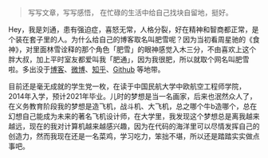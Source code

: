 > 写写文章，写写感悟，
> 在忙碌的生活中给自己找块自留地，挺好。

Hey，我是刘通，患有强迫症，喜怒无常，人格分裂，好在精神和智商都正常，是个装在套子里的人。为什么给自己的博客取名叫肥雪呢？因为当初看周星驰的《食神》，对里面林雪诠释的那个角色「肥雪」的眼神感觉入木三分，不由喜欢上这个胖大叔，加上平时室友都爱叫我「肥通」，因为我很肥，所以就取个网名叫肥雪啦。多出没于[博客](https://EthanTongLIU.me)、[微博](https://weibo.com/u/5553584432?is_all=1)、[知乎](https://www.zhihu.com/people/liu-tong-35-97/activities)、[Github](http://github.com/EthanTongLIU) 等地带。

目前还是毫无成就的学生党一枚，在读于中国民航大学中欧航空工程师学院，2014年入学，预计2021年毕业。儿时的梦想是当一名画家，后来也泯然众人了，在义务教育阶段我的梦想是造飞机，战斗机、大飞机，总之哪个牛b造哪个，总在幻想自己能成为未来的著名飞机设计师，在大学里，我发现这个梦想总是离我越来越远，现在的我对计算机越来越感兴趣，因为在代码的海洋里可以尽情发挥自己的创造力，然而我现在还是一名菜鸡，学习吃力，笨拙不堪，所以还是踏踏实实做点事吧。